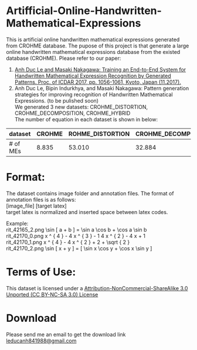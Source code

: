 # Artifficial-Online-Handwritten-Mathematical-Expressions
This is artificial online handwritten mathematical expressions generated from CROHME database.
The pupose of this project is that generate a large online handwritten mathematical expressions database from the existed database (CROHME). Please refer to our paper:   
1. [Anh Duc Le and Masaki Nakagawa: Training an End-to-End System for Handwritten Mathematical Expression Recognition by Generated Patterns. Proc. of ICDAR 2017, pp. 1056-1061, Kyoto, Japan (11.2017).](http://web.tuat.ac.jp/~nakagawa/pub/2017/pdf/ICDAR2017-(Training_an_End-to-End_System_for_Handwritten_Mathematical_expressions_by_generated_patterns).pdf)   
2. Anh Duc Le, Bipin Indurkhya, and Masaki Nakagawa: Pattern generation strategies for improving recognition of Handwritten Mathematical Expressions. (to be pulished soon)   
We generated 3 new datasets: CROHME_DISTORTION, CROHME_DECOMPOSITION, CROHME_HYBRID   
The number of equation in each dataset is shown in below:   

|   dataset|CROHME    | ROHME_DISTORTION| CROHME_DECOMPOSITION| CROHME_HYBRID |   
|---|---|---|---|---|   
|  # of MEs | 8.835  |53.010   | 32.884  | 197.304  |   


# Format:
The dataset contains image folder and annotation files. The format of annotation files is as follows:   
[image_file] [target latex]   
target latex is normalized and inserted space between latex codes.   

Example:   
rit_42165_2.png \sin [ a + b ] = \sin a \cos b + \cos a \sin b   
rit_42170_0.png x ^ { 4 } - 4 x ^ { 3 } - 1 4 x ^ { 2 } - 4 x + 1   
rit_42170_1.png x ^ { 4 } - 4 x ^ { 2 } + 2 + \sqrt { 2 }   
rit_42170_2.png \sin [ x + y ] = [ \sin x \cos y + \cos x \sin y ]   
 
# Terms of Use:
This dataset is licensed under a [Attribution-NonCommercial-ShareAlike 3.0 Unported (CC BY-NC-SA 3.0) License](https://creativecommons.org/licenses/by-nc-sa/3.0/deed.en)   
# Download 
Please send me an email to get the download link   
leducanh841988@gmail.com
